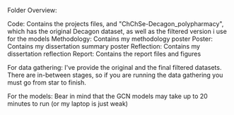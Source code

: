 Folder Overview:

Code: Contains the projects files, and "ChChSe-Decagon_polypharmacy", which has the original Decagon dataset, as well as the filtered version i use for the models
Methodology: Contains my methodology poster
Poster: Contains my dissertation summary poster
Reflection: Contains my dissertation reflection
Report: Contains the report files and figures

For data gathering: I've provide the original and the final filtered datasets. There are in-between stages, so if you are running the data gathering you must go from star to finish.

For the models: Bear in mind that the GCN models may take up to 20 minutes to run (or my laptop is just weak)
